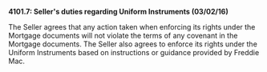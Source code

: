 **4101.7: Seller's duties regarding Uniform Instruments (03/02/16)**

The Seller agrees that any action taken when enforcing its rights under
the Mortgage documents will not violate the terms of any covenant in the
Mortgage documents. The Seller also agrees to enforce its rights under
the Uniform Instruments based on instructions or guidance provided by
Freddie Mac.